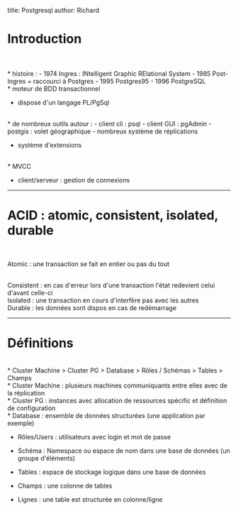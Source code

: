 title: Postgresql
author: Richard


# Introduction

<br>

<br>
* histoire :
		- 1974 Ingres : INtelligent Graphic RElational System
		- 1985 Post-Ingres = raccourci à Postgres
		- 1995 Postgres95
		- 1996 PostgreSQL

<br>
* moteur de BDD transactionnel

<br>

* dispose d'un langage PL/PgSql

<br>
* de nombreux outils autour :
		- client cli : psql
		- client GUI : pgAdmin
		-	postgis : volet géographique
		- nombreux système de réplications

* système d'extensions

<br>
* MVCC

* client/serveur : gestion de connexions

------------------------------------------------------------


# ACID : atomic, consistent, isolated, durable



<br>


Atomic : une transaction se fait en entier ou pas du tout


<br>
Consistent : en cas d'erreur lors d'une transaction l'état redevient celui d'avant celle-ci


<br>
Isolated : une transaction en cours d'interfère pas avec les autres


<br>
Durable : les données sont dispos en cas de redémarrage



-------------------------------------------------------------


# Définitions


<br>
* Cluster Machine > Cluster PG > Database > Rôles / Schémas > Tables > Champs


<br>
* Cluster Machine : plusieurs machines communiquants entre elles avec de la réplication


<br>
* Cluster PG : instances avec allocation de ressources spécific et définition de configuration


<br>
* Database : ensemble de données structurées (une application par exemple)

* Rôles/Users : utilisateurs avec login et mot de passe

* Schéma : Namespace ou espace de nom dans une base de données (un groupe d'éléments)

* Tables : espace de stockage logique dans une base de données

* Champs : une colonne de tables

* Lignes : une table est structurée en colonne/ligne


